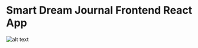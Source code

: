 # Smart Dream Journal Frontend React App

![alt text](https://github.com/ctlaultdel/smart-dream-journal-frontend/pictures/loginPage.png?raw=true)
